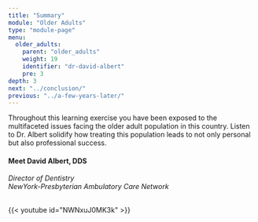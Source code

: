 ```yaml
---
title: "Summary"
module: "Older Adults"
type: "module-page"
menu:
  older_adults:
    parent: "older_adults"
    weight: 19
    identifier: "dr-david-albert"
    pre: 3
depth: 3
next: "../conclusion/"
previous: "../a-few-years-later/"
---
```

<div class="pageblock"><p>Throughout this learning exercise you have been exposed to the multifaceted issues facing the older adult population in this country.  Listen to Dr. Albert solidify how treating this population leads to not only personal but also professional success.</p>
<h4>Meet David Albert, DDS</h4>
<p><i>Director of Dentistry</i>
<br/><i> NewYork-Presbyterian Ambulatory Care Network</i></p>

<br/>
{{< youtube id="NWNxuJ0MK3k" >}}</div>